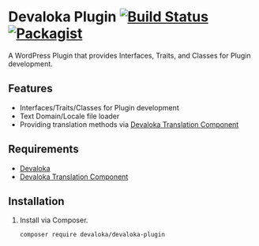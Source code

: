 # Devaloka Plugin [![Build Status][travis-image]][travis-url] [![Packagist][packagist-image]][packagist-url]

A WordPress Plugin that provides Interfaces, Traits, and Classes for Plugin
development.

## Features

*   Interfaces/Traits/Classes for Plugin development
*   Text Domain/Locale file loader
*   Providing translation methods via [Devaloka Translation Component](https://github.com/devaloka/devaloka-translation)

## Requirements

*   [Devaloka](https://github.com/devaloka/devaloka)
*   [Devaloka Translation Component](https://github.com/devaloka/devaloka-translation)

## Installation

1.  Install via Composer.

    ```sh
    composer require devaloka/devaloka-plugin
    ```

[travis-image]: https://travis-ci.org/devaloka/devaloka-plugin.svg?branch=master
[travis-url]: https://travis-ci.org/devaloka/devaloka-plugin

[packagist-image]: https://img.shields.io/packagist/v/devaloka/devaloka-plugin.svg
[packagist-url]: https://packagist.org/packages/devaloka/devaloka-plugin
